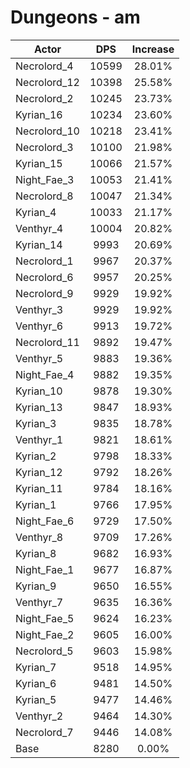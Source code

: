 # Dungeons - am
| Actor | DPS | Increase |
|---|:---:|:---:|
|Necrolord_4|10599|28.01%|
|Necrolord_12|10398|25.58%|
|Necrolord_2|10245|23.73%|
|Kyrian_16|10234|23.60%|
|Necrolord_10|10218|23.41%|
|Necrolord_3|10100|21.98%|
|Kyrian_15|10066|21.57%|
|Night_Fae_3|10053|21.41%|
|Necrolord_8|10047|21.34%|
|Kyrian_4|10033|21.17%|
|Venthyr_4|10004|20.82%|
|Kyrian_14|9993|20.69%|
|Necrolord_1|9967|20.37%|
|Necrolord_6|9957|20.25%|
|Necrolord_9|9929|19.92%|
|Venthyr_3|9929|19.92%|
|Venthyr_6|9913|19.72%|
|Necrolord_11|9892|19.47%|
|Venthyr_5|9883|19.36%|
|Night_Fae_4|9882|19.35%|
|Kyrian_10|9878|19.30%|
|Kyrian_13|9847|18.93%|
|Kyrian_3|9835|18.78%|
|Venthyr_1|9821|18.61%|
|Kyrian_2|9798|18.33%|
|Kyrian_12|9792|18.26%|
|Kyrian_11|9784|18.16%|
|Kyrian_1|9766|17.95%|
|Night_Fae_6|9729|17.50%|
|Venthyr_8|9709|17.26%|
|Kyrian_8|9682|16.93%|
|Night_Fae_1|9677|16.87%|
|Kyrian_9|9650|16.55%|
|Venthyr_7|9635|16.36%|
|Night_Fae_5|9624|16.23%|
|Night_Fae_2|9605|16.00%|
|Necrolord_5|9603|15.98%|
|Kyrian_7|9518|14.95%|
|Kyrian_6|9481|14.50%|
|Kyrian_5|9477|14.46%|
|Venthyr_2|9464|14.30%|
|Necrolord_7|9446|14.08%|
|Base|8280|0.00%|
